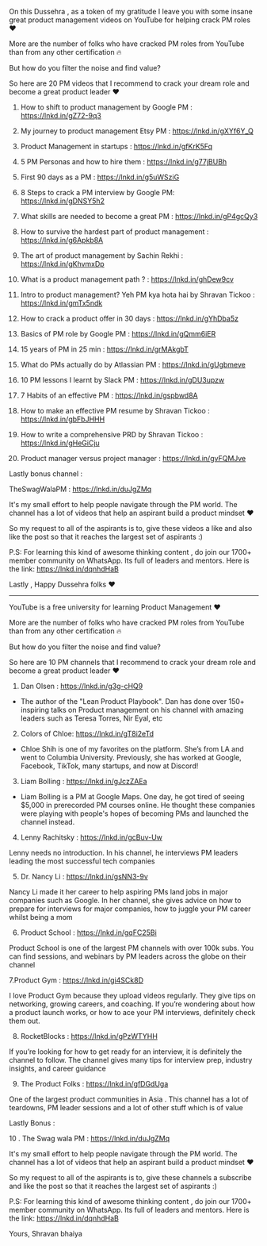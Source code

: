
On this Dussehra , as a token of my gratitude I leave you with some insane great product management videos on YouTube for helping crack PM roles ❤️

More are the number of folks who have cracked PM roles from YouTube than from any other certification 🔥

But how do you filter the noise and find value?

So here are 20 PM videos that I recommend to crack your dream role and become a great product leader ❤️

1. How to shift to product management by Google PM : https://lnkd.in/gZ72-9q3

2. My journey to product management Etsy PM : https://lnkd.in/gXYf6Y_Q

3. Product Management in startups : https://lnkd.in/gfKrK5Fq

4. 5 PM Personas and how to hire them : https://lnkd.in/g77jBUBh

5. First 90 days as a PM : https://lnkd.in/g5uWSziG

6. 8 Steps to crack a PM interview by Google PM: https://lnkd.in/gDNSY5h2

7. What skills are needed to become a great PM : https://lnkd.in/gP4gcQy3

8. How to survive the hardest part of product management : https://lnkd.in/g6Apkb8A

9. The art of product management by Sachin Rekhi : https://lnkd.in/gKhvmxDp

10. What is a product management path ? : https://lnkd.in/ghDew9cv

11. Intro to product management? Yeh PM kya hota hai by Shravan Tickoo : https://lnkd.in/gmTx5ndk

12. How to crack a product offer in 30 days : https://lnkd.in/gYhDba5z

13. Basics of PM role by Google PM : https://lnkd.in/gQmm6iER

14. 15 years of PM in 25 min : https://lnkd.in/grMAkgbT

15. What do PMs actually do by Atlassian PM : https://lnkd.in/gUgbmeve

16. 10 PM lessons I learnt by Slack PM : https://lnkd.in/gDU3upzw

17. 7 Habits of an effective PM : https://lnkd.in/gspbwd8A

18. How to make an effective PM resume by Shravan Tickoo : https://lnkd.in/gbFbJHHH

19. How to write a comprehensive PRD by Shravan Tickoo : https://lnkd.in/gHeGiCju

20. Product manager versus project manager : https://lnkd.in/gvFQMJve

Lastly bonus channel : 

TheSwagWalaPM : https://lnkd.in/duJgZMq

It's my small effort to help people navigate through the PM world. The channel has a lot of videos that help an aspirant build a product mindset ❤️

So my request to all of the aspirants is to, give these videos a like and also like the post so that it reaches the largest set of aspirants :)

P.S: For learning this kind of awesome thinking content , do join our 1700+ member community on WhatsApp. Its full of leaders and mentors. Here is the link: https://lnkd.in/dqnhdHaB

Lastly , Happy Dussehra folks ❤️ 

*******************

YouTube is a free university for learning Product Management ❤️

More are the number of folks who have cracked PM roles from YouTube than from any other certification 🔥

But how do you filter the noise and find value?

So here are 10 PM channels that I recommend to crack your dream role and become a great product leader ❤️

1. Dan Olsen : https://lnkd.in/g3g-cHQ9

- The author of the "Lean Product Playbook". Dan has done over 150+ inspiring talks on Product management on his channel with amazing leaders such as Teresa Torres, Nir Eyal, etc

2. Colors of Chloe: https://lnkd.in/gT8i2eTd

- Chloe Shih is one of my favorites on the platform. She’s from LA and went to Columbia University. Previously, she has worked at Google, Facebook, TikTok, many startups, and now at Discord!
‍
3. Liam Bolling :  https://lnkd.in/gJczZAEa

- Liam Bolling is a PM at Google Maps. One day, he got tired of seeing $5,000 in prerecorded PM courses online. He thought these companies were playing with people's hopes of becoming PMs and launched the channel instead.

4. Lenny Rachitsky :  https://lnkd.in/gcBuv-Uw

Lenny needs no introduction. In his channel, he interviews PM leaders leading the most successful tech companies

5. Dr. Nancy Li :  https://lnkd.in/gsNN3-9v

Nancy Li made it her career to help aspiring PMs land jobs in major companies such as Google. In her channel, she gives advice on how to prepare for interviews for major companies, how to juggle your PM career whilst being a mom

6. Product School :  https://lnkd.in/gqFC25Bi

Product School is one of the largest PM channels with over 100k subs. You can find sessions, and webinars by PM leaders across the globe on their channel

7.Product Gym :  https://lnkd.in/gi4SCk8D

I love Product Gym because they upload videos regularly. They give tips on networking, growing careers, and coaching. If you’re wondering about how a product launch works, or how to ace your PM interviews, definitely check them out. 

8. RocketBlocks :  https://lnkd.in/gPzWTYHH

If you’re looking for how to get ready for an interview, it is definitely the channel to follow. The channel gives many tips for interview prep, industry insights, and career guidance

9. The Product Folks : https://lnkd.in/gfDGdUga

One of the largest product communities in Asia . This channel has a lot of teardowns, PM leader sessions and a lot of other stuff which is of value

Lastly Bonus :

10 . The Swag wala PM : https://lnkd.in/duJgZMq

It's my small effort to help people navigate through the PM world. The channel has a lot of videos that help an aspirant build a product mindset ❤️

So my request to all of the aspirants is to, give these channels a subscribe and like the post so that it reaches the largest set of aspirants :)

P.S: For learning this kind of awesome thinking content , do join our 1700+ member community on WhatsApp. Its full of leaders and mentors. Here is the link: https://lnkd.in/dqnhdHaB

Yours,
Shravan bhaiya





